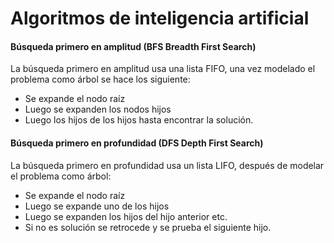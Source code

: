 # Algoritmos de inteligencia artificial


#### Búsqueda primero en amplitud (BFS Breadth First Search)

La búsqueda primero en amplitud usa una lista FIFO, una vez modelado el problema como árbol se hace los siguiente:

- Se expande el nodo raíz 
- Luego se expanden los nodos hijos
- Luego los hijos de los hijos hasta encontrar la solución.

#### Búsqueda primero en profundidad (DFS Depth First Search) 

La búsqueda primero en profundidad usa un lista LIFO, después de modelar el problema como árbol:

- Se expande el nodo raíz 
- Luego se expande uno de los hijos 
- Luego se expanden los hijos del hijo anterior etc.
- Si no es solución se retrocede y se prueba el siguiente hijo.
